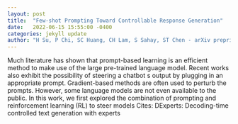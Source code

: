 ```yaml
---
layout: post
title:  "Few-shot Prompting Toward Controllable Response Generation"
date:   2022-06-15 15:55:00 -0400
categories: jekyll update
author: "H Su, P Chi, SC Huang, CH Lam, S Sahay, ST Chen - arXiv preprint arXiv , 2022"
---
```

Much literature has shown that prompt-based learning is an efficient method to make use of the large pre-trained language model. Recent works also exhibit the possibility of steering a chatbot s output by plugging in an appropriate prompt. Gradient-based methods are often used to perturb the prompts. However, some language models are not even available to the public. In this work, we first explored the combination of prompting and reinforcement learning (RL) to steer models   Cites: DExperts: Decoding-time controlled text generation with experts